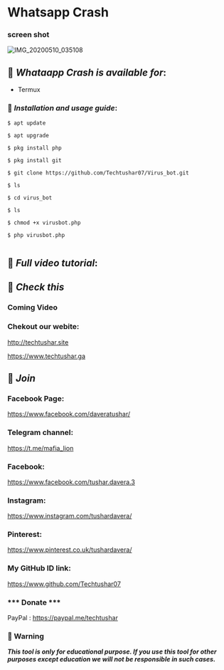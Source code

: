 # Whatsapp Crash 
### screen shot ###

![IMG_20200510_035108](https://user-images.githubusercontent.com/63150092/81486321-9101de80-9271-11ea-8b3e-0415fa7a9141.JPG)




## 📌 ***Whataapp Crash is available for***:

* Termux

### 📌 ***Installation and usage guide***:
```
$ apt update
```
```
$ apt upgrade
```
```
$ pkg install php
```
```
$ pkg install git
```
```
$ git clone https://github.com/Techtushar07/Virus_bot.git
```
```
$ ls
```
```
$ cd virus_bot
```
```
$ ls
```
```
$ chmod +x virusbot.php
```
```
$ php virusbot.php
```
```
```

## 📌 ***Full video tutorial***:

## 🔗 ***Check this***

### Coming Video 

### Chekout our webite:
http://techtushar.site

https://www.techtushar.ga


## 👥 ***Join***

### Facebook Page: 
https://www.facebook.com/daveratushar/

### Telegram channel:
https://t.me/mafia_lion

### Facebook:
https://www.facebook.com/tushar.davera.3

### Instagram: 
https://www.instagram.com/tushardavera/

### Pinterest:
https://www.pinterest.co.uk/tushardavera/

### My GitHub ID link:
https://www.github.com/Techtushar07

### *** Donate ***
PayPal : https://paypal.me/techtushar

### 📢 Warning

***This tool is only for educational purpose. If you use this tool for other purposes except education we will not be responsible in such cases.***
